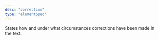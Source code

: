 ```yaml
---
desc: "correction"
type: "elementSpec"
---
```


States how and under what circumstances corrections have been made in the text.